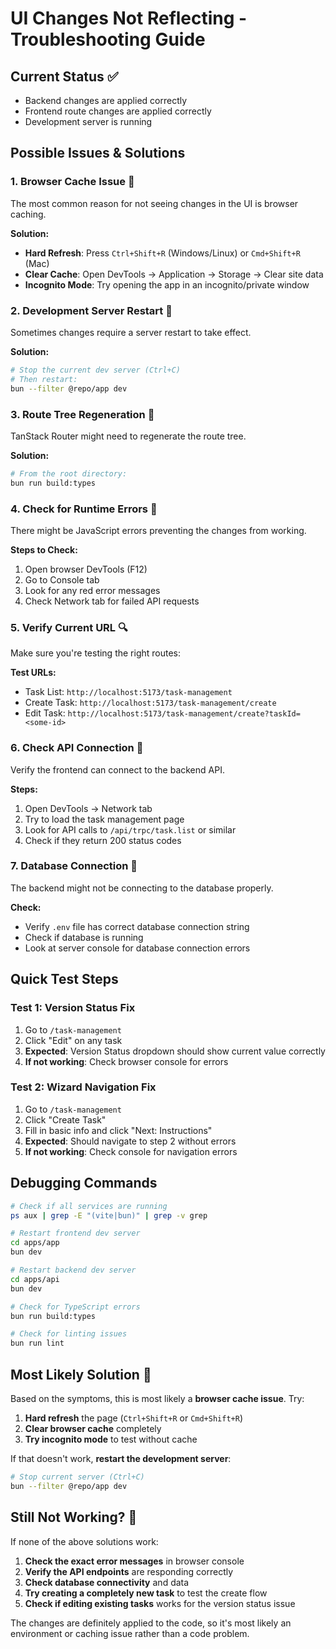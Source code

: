 # UI Changes Not Reflecting - Troubleshooting Guide

## Current Status ✅

- Backend changes are applied correctly
- Frontend route changes are applied correctly
- Development server is running

## Possible Issues & Solutions

### 1. **Browser Cache Issue** 🔄

The most common reason for not seeing changes in the UI is browser caching.

**Solution:**

- **Hard Refresh**: Press `Ctrl+Shift+R` (Windows/Linux) or `Cmd+Shift+R` (Mac)
- **Clear Cache**: Open DevTools → Application → Storage → Clear site data
- **Incognito Mode**: Try opening the app in an incognito/private window

### 2. **Development Server Restart** 🔄

Sometimes changes require a server restart to take effect.

**Solution:**

```bash
# Stop the current dev server (Ctrl+C)
# Then restart:
bun --filter @repo/app dev
```

### 3. **Route Tree Regeneration** 🔄

TanStack Router might need to regenerate the route tree.

**Solution:**

```bash
# From the root directory:
bun run build:types
```

### 4. **Check for Runtime Errors** 🐛

There might be JavaScript errors preventing the changes from working.

**Steps to Check:**

1. Open browser DevTools (F12)
2. Go to Console tab
3. Look for any red error messages
4. Check Network tab for failed API requests

### 5. **Verify Current URL** 🔍

Make sure you're testing the right routes:

**Test URLs:**

- Task List: `http://localhost:5173/task-management`
- Create Task: `http://localhost:5173/task-management/create`
- Edit Task: `http://localhost:5173/task-management/create?taskId=<some-id>`

### 6. **Check API Connection** 🔌

Verify the frontend can connect to the backend API.

**Steps:**

1. Open DevTools → Network tab
2. Try to load the task management page
3. Look for API calls to `/api/trpc/task.list` or similar
4. Check if they return 200 status codes

### 7. **Database Connection** 💾

The backend might not be connecting to the database properly.

**Check:**

- Verify `.env` file has correct database connection string
- Check if database is running
- Look at server console for database connection errors

## Quick Test Steps

### Test 1: Version Status Fix

1. Go to `/task-management`
2. Click "Edit" on any task
3. **Expected**: Version Status dropdown should show current value correctly
4. **If not working**: Check browser console for errors

### Test 2: Wizard Navigation Fix

1. Go to `/task-management`
2. Click "Create Task"
3. Fill in basic info and click "Next: Instructions"
4. **Expected**: Should navigate to step 2 without errors
5. **If not working**: Check console for navigation errors

## Debugging Commands

```bash
# Check if all services are running
ps aux | grep -E "(vite|bun)" | grep -v grep

# Restart frontend dev server
cd apps/app
bun dev

# Restart backend dev server
cd apps/api
bun dev

# Check for TypeScript errors
bun run build:types

# Check for linting issues
bun run lint
```

## Most Likely Solution 🎯

Based on the symptoms, this is most likely a **browser cache issue**. Try:

1. **Hard refresh** the page (`Ctrl+Shift+R` or `Cmd+Shift+R`)
2. **Clear browser cache** completely
3. **Try incognito mode** to test without cache

If that doesn't work, **restart the development server**:

```bash
# Stop current server (Ctrl+C)
bun --filter @repo/app dev
```

## Still Not Working? 🤔

If none of the above solutions work:

1. **Check the exact error messages** in browser console
2. **Verify the API endpoints** are responding correctly
3. **Check database connectivity** and data
4. **Try creating a completely new task** to test the create flow
5. **Check if editing existing tasks** works for the version status issue

The changes are definitely applied to the code, so it's most likely an environment or caching issue rather than a code problem.
